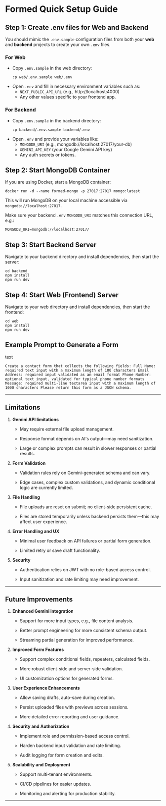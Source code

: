 # Formed Quick Setup Guide

## Step 1: Create .env files for Web and Backend

You should mimic the `.env.sample` configuration files from both your **web** and **backend** projects to create your own `.env` files.

### For Web

- Copy `.env.sample` in the web directory:  
  ```
  cp web/.env.sample web/.env
  ```
- Open `.env` and fill in necessary environment variables such as:
  - `NEXT_PUBLIC_API_URL` (e.g., http://localhost:4000)
  - Any other values specific to your frontend app.

### For Backend

- Copy `.env.sample` in the backend directory:  
  ```
  cp backend/.env.sample backend/.env
  ```
- Open `.env` and provide your variables like:
  - `MONGODB_URI` (e.g., mongodb://localhost:27017/your-db)
  - `GEMINI_API_KEY` (your Google Gemini API key)
  - Any auth secrets or tokens.

## Step 2: Start MongoDB Container

If you are using Docker, start a MongoDB container:

```
docker run -d --name formed-mongo -p 27017:27017 mongo:latest
```

This will run MongoDB on your local machine accessible via `mongodb://localhost:27017`.

Make sure your backend `.env` `MONGODB_URI` matches this connection URL, e.g.:

```
MONGODB_URI=mongodb://localhost:27017/
```

## Step 3: Start Backend Server

Navigate to your backend directory and install dependencies, then start the server:

```
cd backend
npm install
npm run dev
```

## Step 4: Start Web (Frontend) Server

Navigate to your web directory and install dependencies, then start the frontend:

```
cd web
npm install
npm run dev
```

## Example Prompt to Generate a Form

text

`
Create a contact form that collects the following fields:
Full Name: required text input with a maximum length of 100 characters
Email Address: required input validated as an email format
Phone Number: optional text input, validated for typical phone number formats
Message: required multi-line textarea input with a maximum length of 1000 characters
Please return this form as a JSON schema.
` 

----------

## Limitations

1.  **Gemini API limitations**
    
    -   May require external file upload management.
        
    -   Response format depends on AI's output—may need sanitization.
        
    -   Large or complex prompts can result in slower responses or partial results.
        
2.  **Form Validation**
    
    -   Validation rules rely on Gemini-generated schema and can vary.
        
    -   Edge cases, complex custom validations, and dynamic conditional logic are currently limited.
        
3.  **File Handling**
    
    -   File uploads are reset on submit; no client-side persistent cache.
        
    -   Files are stored temporarily unless backend persists them—this may affect user experience.
        
4.  **Error Handling and UX**
    
    -   Minimal user feedback on API failures or partial form generation.
        
    -   Limited retry or save draft functionality.
        
5.  **Security**
    
    -   Authentication relies on JWT with no role-based access control.
        
    -   Input sanitization and rate limiting may need improvement.
        

----------

## Future Improvements

1.  **Enhanced Gemini integration**
    
    -   Support for more input types, e.g., file content analysis.
        
    -   Better prompt engineering for more consistent schema output.
        
    -   Streaming partial generation for improved performance.
        
2.  **Improved Form Features**
    
    -   Support complex conditional fields, repeaters, calculated fields.
        
    -   More robust client-side and server-side validation.
        
    -   UI customization options for generated forms.
        
3.  **User Experience Enhancements**
    
    -   Allow saving drafts, auto-save during creation.
        
    -   Persist uploaded files with previews across sessions.
        
    -   More detailed error reporting and user guidance.
        
4.  **Security and Authorization**
    
    -   Implement role and permission-based access control.
        
    -   Harden backend input validation and rate limiting.
        
    -   Audit logging for form creation and edits.
        
5.  **Scalability and Deployment**
    
    -   Support multi-tenant environments.
        
    -   CI/CD pipelines for easier updates.
        
    -   Monitoring and alerting for production stability.
        

----------